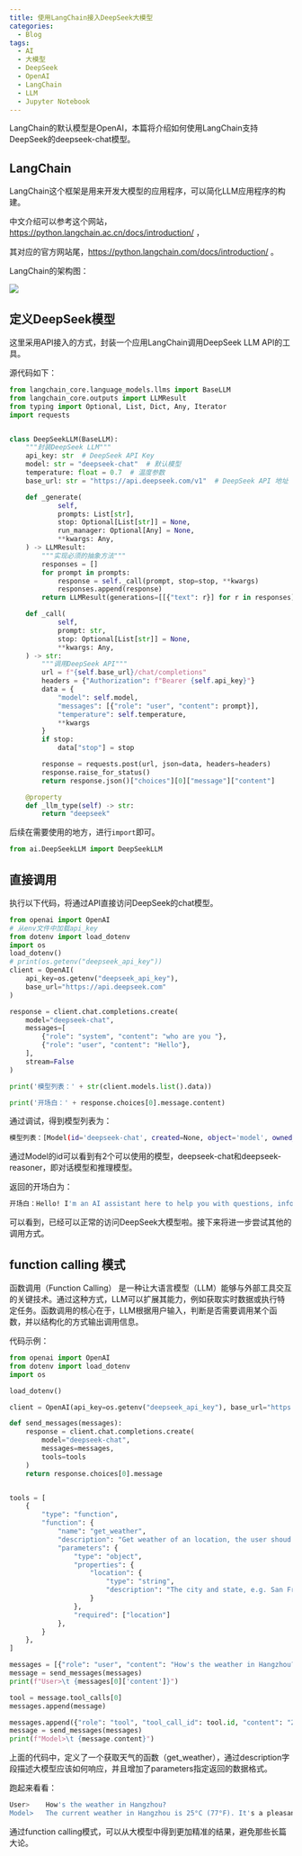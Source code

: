 ```yaml
---
title: 使用LangChain接入DeepSeek大模型
categories:
  - Blog
tags:
  - AI
  - 大模型
  - DeepSeek
  - OpenAI
  - LangChain
  - LLM
  - Jupyter Notebook
---
```


LangChain的默认模型是OpenAI，本篇将介绍如何使用LangChain支持DeepSeek的deepseek-chat模型。

## LangChain

LangChain这个框架是用来开发大模型的应用程序，可以简化LLM应用程序的构建。

中文介绍可以参考这个网站，https://python.langchain.ac.cn/docs/introduction/ ，

其对应的官方网站尾，https://python.langchain.com/docs/introduction/ 。

LangChain的架构图：

![](https://python.langchain.ac.cn/svg/langchain_stack_112024.svg)

## 定义DeepSeek模型

这里采用API接入的方式，封装一个应用LangChain调用DeepSeek LLM API的工具。

源代码如下：

```python
from langchain_core.language_models.llms import BaseLLM
from langchain_core.outputs import LLMResult
from typing import Optional, List, Dict, Any, Iterator
import requests


class DeepSeekLLM(BaseLLM):
    """封装DeepSeek LLM"""
    api_key: str  # DeepSeek API Key
    model: str = "deepseek-chat"  # 默认模型
    temperature: float = 0.7  # 温度参数
    base_url: str = "https://api.deepseek.com/v1"  # DeepSeek API 地址

    def _generate(
            self,
            prompts: List[str],
            stop: Optional[List[str]] = None,
            run_manager: Optional[Any] = None,
            **kwargs: Any,
    ) -> LLMResult:
        """实现必须的抽象方法"""
        responses = []
        for prompt in prompts:
            response = self._call(prompt, stop=stop, **kwargs)
            responses.append(response)
        return LLMResult(generations=[[{"text": r}] for r in responses])

    def _call(
            self,
            prompt: str,
            stop: Optional[List[str]] = None,
            **kwargs: Any,
    ) -> str:
        """调用DeepSeek API"""
        url = f"{self.base_url}/chat/completions"
        headers = {"Authorization": f"Bearer {self.api_key}"}
        data = {
            "model": self.model,
            "messages": [{"role": "user", "content": prompt}],
            "temperature": self.temperature,
            **kwargs
        }
        if stop:
            data["stop"] = stop

        response = requests.post(url, json=data, headers=headers)
        response.raise_for_status()
        return response.json()["choices"][0]["message"]["content"]

    @property
    def _llm_type(self) -> str:
        return "deepseek"
```

后续在需要使用的地方，进行`import`即可。

```python
from ai.DeepSeekLLM import DeepSeekLLM
```

## 直接调用

执行以下代码，将通过API直接访问DeepSeek的chat模型。

```python
from openai import OpenAI
# 从env文件中加载api_key
from dotenv import load_dotenv
import os
load_dotenv()
# print(os.getenv("deepseek_api_key"))
client = OpenAI(
    api_key=os.getenv("deepseek_api_key"),
    base_url="https://api.deepseek.com"
)

response = client.chat.completions.create(
    model="deepseek-chat",
    messages=[
        {"role": "system", "content": "who are you "},
        {"role": "user", "content": "Hello"},
    ],
    stream=False
)

print('模型列表：' + str(client.models.list().data))

print('开场白：' + response.choices[0].message.content)
```

通过调试，得到模型列表为：

```sh
模型列表：[Model(id='deepseek-chat', created=None, object='model', owned_by='deepseek'), Model(id='deepseek-reasoner', created=None, object='model', owned_by='deepseek')]
```

通过Model的id可以看到有2个可以使用的模型，deepseek-chat和deepseek-reasoner，即对话模型和推理模型。

返回的开场白为：

```sh
开场白：Hello! I'm an AI assistant here to help you with questions, information, or just to chat. How can I assist you today? 😊
```

可以看到，已经可以正常的访问DeepSeek大模型啦。接下来将进一步尝试其他的调用方式。

## function calling 模式

函数调用（Function Calling） 是一种让大语言模型（LLM）能够与外部工具交互的关键技术。通过这种方式，LLM可以扩展其能力，例如获取实时数据或执行特定任务。函数调用的核心在于，LLM根据用户输入，判断是否需要调用某个函数，并以结构化的方式输出调用信息。

代码示例：

```python
from openai import OpenAI
from dotenv import load_dotenv
import os

load_dotenv()

client = OpenAI(api_key=os.getenv("deepseek_api_key"), base_url="https://api.deepseek.com")

def send_messages(messages):
    response = client.chat.completions.create(
        model="deepseek-chat",
        messages=messages,
        tools=tools
    )
    return response.choices[0].message


tools = [
    {
        "type": "function",
        "function": {
            "name": "get_weather",
            "description": "Get weather of an location, the user shoud supply a location first",
            "parameters": {
                "type": "object",
                "properties": {
                    "location": {
                        "type": "string",
                        "description": "The city and state, e.g. San Francisco, CA",
                    }
                },
                "required": ["location"]
            },
        }
    },
]

messages = [{"role": "user", "content": "How's the weather in Hangzhou?"}]
message = send_messages(messages)
print(f"User>\t {messages[0]['content']}")

tool = message.tool_calls[0]
messages.append(message)

messages.append({"role": "tool", "tool_call_id": tool.id, "content": "25℃"})
message = send_messages(messages)
print(f"Model>\t {message.content}")
```

上面的代码中，定义了一个获取天气的函数（get_weather），通过description字段描述大模型应该如何响应，并且增加了parameters指定返回的数据格式。

跑起来看看：

```sh
User>	 How's the weather in Hangzhou?
Model>	 The current weather in Hangzhou is 25°C (77°F). It's a pleasant temperature - not too hot and not too cold.
```

通过function calling模式，可以从大模型中得到更加精准的结果，避免那些长篇大论。

